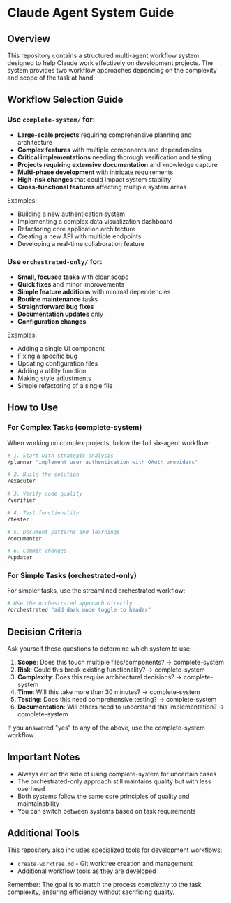 # Claude Agent System Guide

## Overview

This repository contains a structured multi-agent workflow system designed to help Claude work effectively on development projects. The system provides two workflow approaches depending on the complexity and scope of the task at hand.

## Workflow Selection Guide

### Use `complete-system/` for:
- **Large-scale projects** requiring comprehensive planning and architecture
- **Complex features** with multiple components and dependencies
- **Critical implementations** needing thorough verification and testing
- **Projects requiring extensive documentation** and knowledge capture
- **Multi-phase development** with intricate requirements
- **High-risk changes** that could impact system stability
- **Cross-functional features** affecting multiple system areas

Examples:
- Building a new authentication system
- Implementing a complex data visualization dashboard
- Refactoring core application architecture
- Creating a new API with multiple endpoints
- Developing a real-time collaboration feature

### Use `orchestrated-only/` for:
- **Small, focused tasks** with clear scope
- **Quick fixes** and minor improvements
- **Simple feature additions** with minimal dependencies
- **Routine maintenance** tasks
- **Straightforward bug fixes**
- **Documentation updates** only
- **Configuration changes**

Examples:
- Adding a single UI component
- Fixing a specific bug
- Updating configuration files
- Adding a utility function
- Making style adjustments
- Simple refactoring of a single file

## How to Use

### For Complex Tasks (complete-system)
When working on complex projects, follow the full six-agent workflow:

```bash
# 1. Start with strategic analysis
/planner "implement user authentication with OAuth providers"

# 2. Build the solution
/executer

# 3. Verify code quality
/verifier

# 4. Test functionality
/tester

# 5. Document patterns and learnings
/documenter

# 6. Commit changes
/updater
```

### For Simple Tasks (orchestrated-only)
For simpler tasks, use the streamlined orchestrated workflow:

```bash
# Use the orchestrated approach directly
/orchestrated "add dark mode toggle to header"
```

## Decision Criteria

Ask yourself these questions to determine which system to use:

1. **Scope**: Does this touch multiple files/components? → complete-system
2. **Risk**: Could this break existing functionality? → complete-system
3. **Complexity**: Does this require architectural decisions? → complete-system
4. **Time**: Will this take more than 30 minutes? → complete-system
5. **Testing**: Does this need comprehensive testing? → complete-system
6. **Documentation**: Will others need to understand this implementation? → complete-system

If you answered "yes" to any of the above, use the complete-system workflow.

## Important Notes

- Always err on the side of using complete-system for uncertain cases
- The orchestrated-only approach still maintains quality but with less overhead
- Both systems follow the same core principles of quality and maintainability
- You can switch between systems based on task requirements

## Additional Tools

This repository also includes specialized tools for development workflows:
- `create-worktree.md` - Git worktree creation and management
- Additional workflow tools as they are developed

Remember: The goal is to match the process complexity to the task complexity, ensuring efficiency without sacrificing quality.